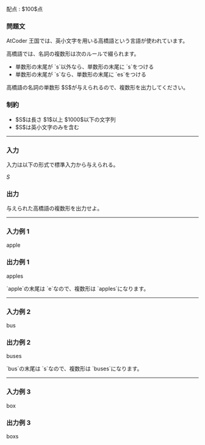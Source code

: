 
<div>

<span>

<span>

<p>
配点 : $100$点
</p>

<div>

<section>

### **問題文**

<p>
AtCoder 王国では、英小文字を用いる高橋語という言語が使われています。
</p>

<p>
高橋語では、名詞の複数形は次のルールで綴られます。
</p>

<ul>

<li>
単数形の末尾が `s`以外なら、単数形の末尾に `s`をつける
</li>

<li>
単数形の末尾が `s`なら、単数形の末尾に `es`をつける
</li>

</ul>

<p>
高橋語の名詞の単数形 $S$が与えられるので、複数形を出力してください。
</p>

</section>

</div>

<div>

<section>

### **制約**

<ul>

<li>
$S$は長さ $1$以上 $1000$以下の文字列
</li>

<li>
$S$は英小文字のみを含む
</li>

</ul>

</section>

</div>

---

<div>

<div>

<section>

### **入力**

<p>
入力は以下の形式で標準入力から与えられる。
</p>

<div>

$S$
</div>

</section>

</div>

<div>

<section>

### **出力**

<p>
与えられた高橋語の複数形を出力せよ。
</p>

</section>

</div>

</div>

---

<div>

<section>

### **入力例 1**

<div>

apple

</div>

</section>

</div>

<div>

<section>

### **出力例 1**

<div>

apples

</div>

<p>
`apple`の末尾は `e`なので、複数形は `apples`になります。
</p>

</section>

</div>

---

<div>

<section>

### **入力例 2**

<div>

bus

</div>

</section>

</div>

<div>

<section>

### **出力例 2**

<div>

buses

</div>

<p>
`bus`の末尾は `s`なので、複数形は `buses`になります。
</p>

</section>

</div>

---

<div>

<section>

### **入力例 3**

<div>

box

</div>

</section>

</div>

<div>

<section>

### **出力例 3**

<div>

boxs

</div>

</section>

</div>

</span>

</span>

</div>
